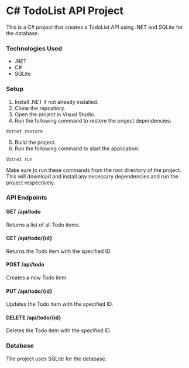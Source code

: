 # C# TodoList API Project
This is a C# project that creates a TodoList API using .NET and SQLite for the database.

### Technologies Used
- .NET
- C#
- SQLite


### Setup

1. Install .NET if not already installed.
2. Clone the repository.
3. Open the project in Visual Studio.
4. Run the following command to restore the project dependencies:
```
dotnet restore
```
5. Build the project.
6. Run the following command to start the application:
```
dotnet run
```
Make sure to run these commands from the root directory of the project. This will download and install any necessary dependencies and run the project respectively.


### API Endpoints
#### GET /api/todo
Returns a list of all Todo items.

#### GET /api/todo/{id}
Returns the Todo item with the specified ID.

#### POST /api/todo
Creates a new Todo item.

#### PUT /api/todo/{id}
Updates the Todo item with the specified ID.

#### DELETE /api/todo/{id}
Deletes the Todo item with the specified ID.

### Database
The project uses SQLite for the database.
